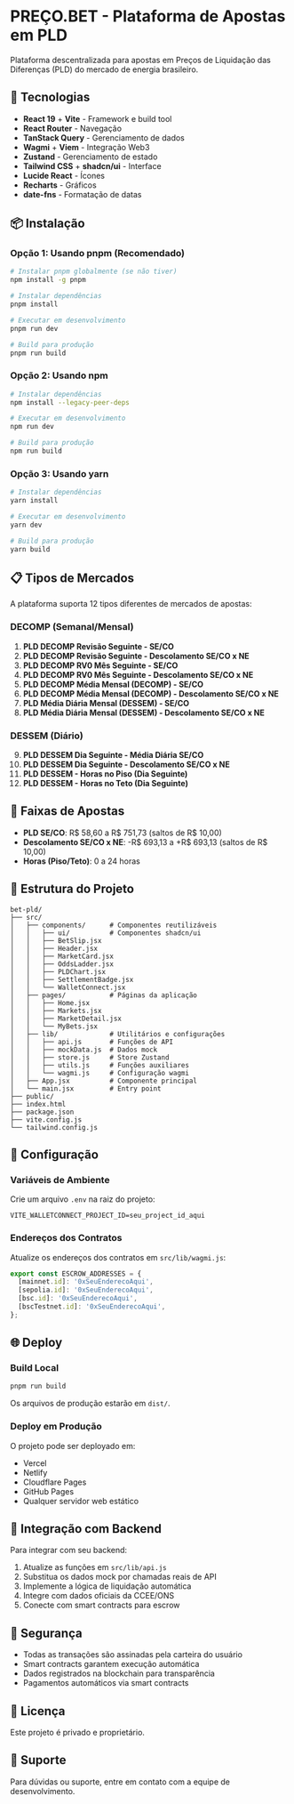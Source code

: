 # PREÇO.BET - Plataforma de Apostas em PLD

Plataforma descentralizada para apostas em Preços de Liquidação das Diferenças (PLD) do mercado de energia brasileiro.

## 🚀 Tecnologias

- **React 19** + **Vite** - Framework e build tool
- **React Router** - Navegação
- **TanStack Query** - Gerenciamento de dados
- **Wagmi** + **Viem** - Integração Web3
- **Zustand** - Gerenciamento de estado
- **Tailwind CSS** + **shadcn/ui** - Interface
- **Lucide React** - Ícones
- **Recharts** - Gráficos
- **date-fns** - Formatação de datas

## 📦 Instalação

### Opção 1: Usando pnpm (Recomendado)

```bash
# Instalar pnpm globalmente (se não tiver)
npm install -g pnpm

# Instalar dependências
pnpm install

# Executar em desenvolvimento
pnpm run dev

# Build para produção
pnpm run build
```

### Opção 2: Usando npm

```bash
# Instalar dependências
npm install --legacy-peer-deps

# Executar em desenvolvimento
npm run dev

# Build para produção
npm run build
```

### Opção 3: Usando yarn

```bash
# Instalar dependências
yarn install

# Executar em desenvolvimento
yarn dev

# Build para produção
yarn build
```

## 📋 Tipos de Mercados

A plataforma suporta 12 tipos diferentes de mercados de apostas:

### DECOMP (Semanal/Mensal)

1. **PLD DECOMP Revisão Seguinte - SE/CO**
2. **PLD DECOMP Revisão Seguinte - Descolamento SE/CO x NE**
3. **PLD DECOMP RV0 Mês Seguinte - SE/CO**
4. **PLD DECOMP RV0 Mês Seguinte - Descolamento SE/CO x NE**
5. **PLD DECOMP Média Mensal (DECOMP) - SE/CO**
6. **PLD DECOMP Média Mensal (DECOMP) - Descolamento SE/CO x NE**
7. **PLD Média Diária Mensal (DESSEM) - SE/CO**
8. **PLD Média Diária Mensal (DESSEM) - Descolamento SE/CO x NE**

### DESSEM (Diário)

9. **PLD DESSEM Dia Seguinte - Média Diária SE/CO**
10. **PLD DESSEM Dia Seguinte - Descolamento SE/CO x NE**
11. **PLD DESSEM - Horas no Piso (Dia Seguinte)**
12. **PLD DESSEM - Horas no Teto (Dia Seguinte)**

## 🎯 Faixas de Apostas

- **PLD SE/CO**: R$ 58,60 a R$ 751,73 (saltos de R$ 10,00)
- **Descolamento SE/CO x NE**: -R$ 693,13 a +R$ 693,13 (saltos de R$ 10,00)
- **Horas (Piso/Teto)**: 0 a 24 horas

## 📁 Estrutura do Projeto

```
bet-pld/
├── src/
│   ├── components/      # Componentes reutilizáveis
│   │   ├── ui/          # Componentes shadcn/ui
│   │   ├── BetSlip.jsx
│   │   ├── Header.jsx
│   │   ├── MarketCard.jsx
│   │   ├── OddsLadder.jsx
│   │   ├── PLDChart.jsx
│   │   ├── SettlementBadge.jsx
│   │   └── WalletConnect.jsx
│   ├── pages/           # Páginas da aplicação
│   │   ├── Home.jsx
│   │   ├── Markets.jsx
│   │   ├── MarketDetail.jsx
│   │   └── MyBets.jsx
│   ├── lib/             # Utilitários e configurações
│   │   ├── api.js       # Funções de API
│   │   ├── mockData.js  # Dados mock
│   │   ├── store.js     # Store Zustand
│   │   ├── utils.js     # Funções auxiliares
│   │   └── wagmi.js     # Configuração wagmi
│   ├── App.jsx          # Componente principal
│   └── main.jsx         # Entry point
├── public/
├── index.html
├── package.json
├── vite.config.js
└── tailwind.config.js
```

## 🔧 Configuração

### Variáveis de Ambiente

Crie um arquivo `.env` na raiz do projeto:

```env
VITE_WALLETCONNECT_PROJECT_ID=seu_project_id_aqui
```

### Endereços dos Contratos

Atualize os endereços dos contratos em `src/lib/wagmi.js`:

```javascript
export const ESCROW_ADDRESSES = {
  [mainnet.id]: '0xSeuEnderecoAqui',
  [sepolia.id]: '0xSeuEnderecoAqui',
  [bsc.id]: '0xSeuEnderecoAqui',
  [bscTestnet.id]: '0xSeuEnderecoAqui',
};
```

## 🌐 Deploy

### Build Local

```bash
pnpm run build
```

Os arquivos de produção estarão em `dist/`.

### Deploy em Produção

O projeto pode ser deployado em:
- Vercel
- Netlify
- Cloudflare Pages
- GitHub Pages
- Qualquer servidor web estático

## 📝 Integração com Backend

Para integrar com seu backend:

1. Atualize as funções em `src/lib/api.js`
2. Substitua os dados mock por chamadas reais de API
3. Implemente a lógica de liquidação automática
4. Integre com dados oficiais da CCEE/ONS
5. Conecte com smart contracts para escrow

## 🔐 Segurança

- Todas as transações são assinadas pela carteira do usuário
- Smart contracts garantem execução automática
- Dados registrados na blockchain para transparência
- Pagamentos automáticos via smart contracts

## 📄 Licença

Este projeto é privado e proprietário.

## 🤝 Suporte

Para dúvidas ou suporte, entre em contato com a equipe de desenvolvimento.
